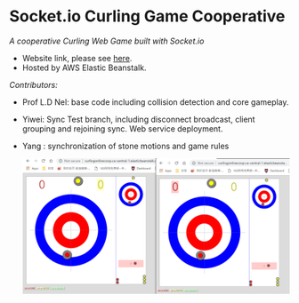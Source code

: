 # Socket.io Curling Game Cooperative
*A cooperative Curling Web Game built with Socket.io*

* Website link, please see [here](http://curlingonlinecoop.ca-central-1.elasticbeanstalk.com/). 
* Hosted by AWS Elastic Beanstalk. 

 *Contributors:*
 
* Prof L.D Nel: base code including collision detection and core gameplay.
* Yiwei: Sync Test branch, including disconnect broadcast, client grouping and rejoining sync. Web service deployment.
* Yang : synchronization of stone motions and game rules

  ![The link](https://github.com/zywkloo/Socket.io-Curling-Game-Coop/raw/master/ScreenShot.png)
